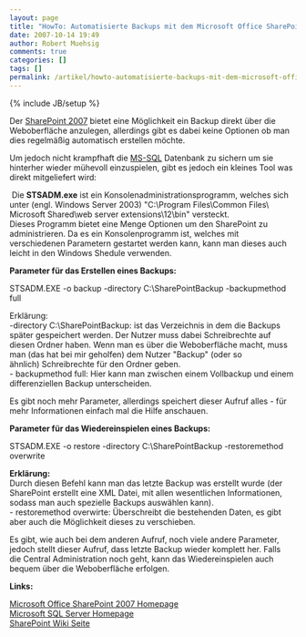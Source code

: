 ```yaml
---
layout: page
title: "HowTo: Automatisierte Backups mit dem Microsoft Office SharePoint 2007"
date: 2007-10-14 19:49
author: Robert Muehsig
comments: true
categories: []
tags: []
permalink: /artikel/howto-automatisierte-backups-mit-dem-microsoft-office-sharepoint-2007
---
```

{% include JB/setup %}
<p>Der <a href="http://office.microsoft.com/de-de/sharepointserver/default.aspx">SharePoint 2007</a>&nbsp;bietet eine Möglichkeit ein Backup direkt über die Weboberfläche anzulegen, allerdings gibt&nbsp;es dabei keine Optionen ob man dies regelmäßig automatisch erstellen möchte. <p>Um jedoch nicht krampfhaft die <a href="http://www.microsoft.com/germany/sql/default.mspx">MS-SQL</a> Datenbank zu sichern um&nbsp;sie hinterher wieder mühevoll einzuspielen, gibt es jedoch ein kleines Tool was direkt mitgeliefert wird: <p>&nbsp;Die <strong>STSADM.exe</strong> ist ein Konsolenadministrationsprogramm, welches sich unter (engl. Windows Server 2003) "C:\Program Files\Common Files\ Microsoft Shared\web server extensions\12\bin" versteckt.<br>Dieses Programm bietet eine Menge Optionen um den SharePoint zu administrieren. Da es ein Konsolenprogramm ist, welches mit verschiedenen Parametern gestartet werden kann, kann man dieses auch leicht in den Windows Shedule verwenden. <p><strong>Parameter für das Erstellen eines Backups:</strong> <p>STSADM.EXE -o backup -directory C:\SharePointBackup -backupmethod full <p>Erklärung:&nbsp;<br>-directory C:\SharePointBackup: ist das&nbsp;Verzeichnis in dem die Backups später gespeichert werden.&nbsp;Der Nutzer muss dabei Schreibrechte auf diesen Ordner haben. Wenn man es über die Weboberfläche macht, muss man (das hat bei mir geholfen) dem Nutzer "Backup" (oder so ähnlich)&nbsp;Schreibrechte für den Ordner geben.<br>- backupmethod full: Hier kann man zwischen&nbsp;einem Vollbackup und einem differenziellen Backup unterscheiden. <p>Es gibt noch mehr Parameter, allerdings speichert dieser Aufruf alles - für mehr Informationen einfach mal die Hilfe anschauen. <p><strong>Parameter für das Wiedereinspielen eines Backups:</strong> <p>STSADM.EXE -o restore -directory C:\SharePointBackup -restoremethod overwrite <p><strong>Erklärung:</strong><br>Durch diesen Befehl kann man das letzte Backup was erstellt wurde (der SharePoint erstellt eine XML Datei, mit allen wesentlichen Informationen, sodass man&nbsp;auch spezielle&nbsp;Backups auswählen kann).<br>- restoremethod overwirte:&nbsp;Überschreibt die bestehenden Daten, es gibt aber auch die Möglichkeit dieses&nbsp;zu verschieben. <p>Es gibt, wie auch bei dem&nbsp;anderen Aufruf, noch viele andere Parameter, jedoch stellt&nbsp;dieser&nbsp;Aufruf, dass letzte Backup wieder komplett her.&nbsp;Falls die&nbsp;Central Administration noch geht, kann&nbsp;das&nbsp;Wiedereinspielen auch bequem über die Weboberfläche erfolgen. <p><strong>Links:</strong> <p><a href="http://office.microsoft.com/de-de/sharepointserver/default.aspx">Microsoft Office SharePoint 2007 Homepage</a><br><a href="http://www.microsoft.com/germany/sql/default.mspx">Microsoft SQL Server Homepage</a><br><a href="http://de.wikipedia.org/wiki/SharePoint">SharePoint Wiki Seite</a></p>
